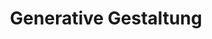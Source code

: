 ---
title: Generative Gestaltung
layout: veranstaltung
studiengang: Course as part of the module <a href="https://coco.web.th-koeln.de/module/120-designing-futures-1/">Designing Futures 1</a> in study program <a href="https://coco.study/">Code & Context</a>
weitere-infos: 1. term
angeboten-im: is held every winter term
website: https://cnoss.github.io/generative-gestaltung/
published: true
tags: creativecoding, generativegestaltung, p5.js, generativeart
---